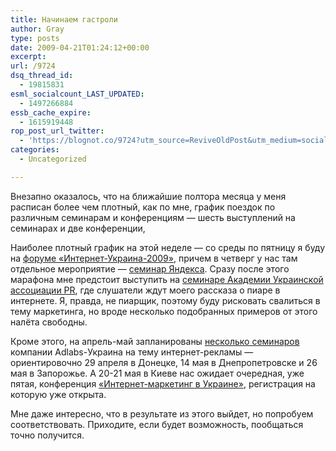 ```yaml
---
title: Начинаем гастроли
author: Gray
type: posts
date: 2009-04-21T01:24:12+00:00
excerpt:
url: /9724
dsq_thread_id:
  - 19815831
esml_socialcount_LAST_UPDATED:
  - 1497266884
essb_cache_expire:
  - 1615919448
rop_post_url_twitter:
  - 'https://blognot.co/9724?utm_source=ReviveOldPost&utm_medium=social&utm_campaign=ReviveOldPost'
categories:
  - Uncategorized

---
```








<p style="clear: both">
  Внезапно оказалось, что на ближайшие полтора месяца у меня расписан более чем плотный, как по мне, график поездок по различным семинарам и конференциям &#8212; шесть выступлений на семинарах и две конференции,
</p>

<p style="clear: both">
  Наиболее плотный график на этой неделе &#8212; со среды по пятницу я буду на <a href="http://internet-ukraine.com/" target="_blank">форуме &#171;Интернет-Украина-2009&#187;</a>, причем в четверг у нас там отдельное мероприятие &#8212; <a href="http://advertising.yandex.ru/seminar/kiev_apr2009.xml" target="_blank">семинар Яндекса</a>. Сразу после этого марафона мне предстоит выступить на <a href="http://uapr.com.ua/cgi-bin/p.cgi?a=ibfull&#038;prid=558&#038;lng=ru" target="_blank">семинаре Академии Украинской ассоциации PR</a>, где слушатели ждут моего рассказа о пиаре в интернете. Я, правда, не пиарщик, поэтому буду рисковать свалиться в тему маркетинга, но вроде несколько подобранных примеров от этого налёта свободны.
</p>

<p style="clear: both">
  Кроме этого, на апрель-май запланированы <a href="http://adlabs.com.ua/doc/seminars/" target="_blank">несколько семинаров</a> компании Adlabs-Украина на тему интернет-рекламы &#8212; ориентировочно 29 апреля в Донецке, 14 мая в Днепропетровске и 26 мая в Запорожье. А 20-21 мая в Киеве нас ожидает очередная, уже пятая, конференция <a href="http://imu.org.ua/" target="_blank">&#171;Интернет-маркетинг в Украине&#187;</a>, регистрация на которую уже открыта.
</p>

<p style="clear: both">
  Мне даже интересно, что в результате из этого выйдет, но попробуем соответствовать. Приходите, если будет возможность, пообщаться точно получится.
</p>